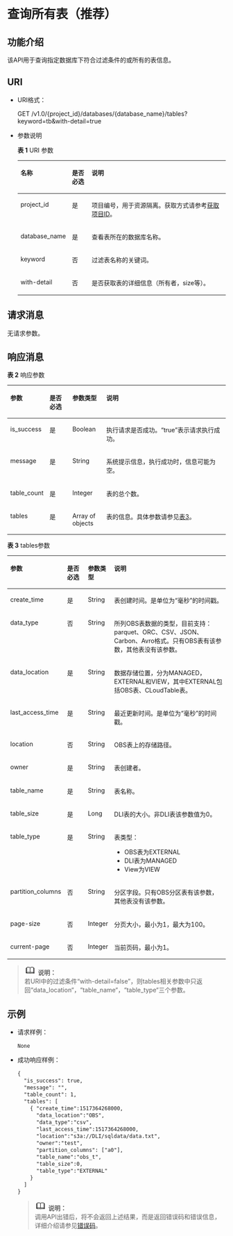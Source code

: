 # 查询所有表（推荐）<a name="dli_02_0105"></a>

## 功能介绍<a name="s7f2609ef76ce4357a84b159e44d00781"></a>

该API用于查询指定数据库下符合过滤条件的或所有的表信息。

## URI<a name="se10f64ce4de2477d9996287115b600b1"></a>

-   URI格式：

    GET /v1.0/\{project\_id\}/databases/\{database\_name\}/tables?keyword=tb&with-detail=true

-   参数说明

    **表 1**  URI 参数

    <a name="zh-cn_topic_0069077902_table9389911"></a>
    <table><thead align="left"><tr id="zh-cn_topic_0069077902_row54504408"><th class="cellrowborder" valign="top" width="16%" id="mcps1.2.4.1.1"><p id="a8458749b29894d3fb004a6140c9eed06"><a name="a8458749b29894d3fb004a6140c9eed06"></a><a name="a8458749b29894d3fb004a6140c9eed06"></a>名称</p>
    </th>
    <th class="cellrowborder" valign="top" width="10%" id="mcps1.2.4.1.2"><p id="ab6639d8fdb38425c8734ebe8fd002745"><a name="ab6639d8fdb38425c8734ebe8fd002745"></a><a name="ab6639d8fdb38425c8734ebe8fd002745"></a>是否必选</p>
    </th>
    <th class="cellrowborder" valign="top" width="74%" id="mcps1.2.4.1.3"><p id="zh-cn_topic_0069077902_p172651633147"><a name="zh-cn_topic_0069077902_p172651633147"></a><a name="zh-cn_topic_0069077902_p172651633147"></a>说明</p>
    </th>
    </tr>
    </thead>
    <tbody><tr id="row137651841194120"><td class="cellrowborder" valign="top" width="16%" headers="mcps1.2.4.1.1 "><p id="zh-cn_topic_0069077803_p43412436"><a name="zh-cn_topic_0069077803_p43412436"></a><a name="zh-cn_topic_0069077803_p43412436"></a>project_id</p>
    </td>
    <td class="cellrowborder" valign="top" width="10%" headers="mcps1.2.4.1.2 "><p id="zh-cn_topic_0069077803_p26746391"><a name="zh-cn_topic_0069077803_p26746391"></a><a name="zh-cn_topic_0069077803_p26746391"></a>是</p>
    </td>
    <td class="cellrowborder" valign="top" width="74%" headers="mcps1.2.4.1.3 "><p id="p1310472724012"><a name="p1310472724012"></a><a name="p1310472724012"></a>项目编号，用于资源隔离。获取方式请参考<a href="获取项目ID.md">获取项目ID</a>。</p>
    </td>
    </tr>
    <tr id="zh-cn_topic_0069077902_row48387156"><td class="cellrowborder" valign="top" width="16%" headers="mcps1.2.4.1.1 "><p id="zh-cn_topic_0069077902_p27045553"><a name="zh-cn_topic_0069077902_p27045553"></a><a name="zh-cn_topic_0069077902_p27045553"></a>database_name</p>
    </td>
    <td class="cellrowborder" valign="top" width="10%" headers="mcps1.2.4.1.2 "><p id="zh-cn_topic_0069077902_p43206166"><a name="zh-cn_topic_0069077902_p43206166"></a><a name="zh-cn_topic_0069077902_p43206166"></a>是</p>
    </td>
    <td class="cellrowborder" valign="top" width="74%" headers="mcps1.2.4.1.3 "><p id="p3742145010314"><a name="p3742145010314"></a><a name="p3742145010314"></a>查看表所在的数据库名称。</p>
    </td>
    </tr>
    <tr id="zh-cn_topic_0069077902_row23238289"><td class="cellrowborder" valign="top" width="16%" headers="mcps1.2.4.1.1 "><p id="zh-cn_topic_0069077902_p3253234"><a name="zh-cn_topic_0069077902_p3253234"></a><a name="zh-cn_topic_0069077902_p3253234"></a>keyword</p>
    </td>
    <td class="cellrowborder" valign="top" width="10%" headers="mcps1.2.4.1.2 "><p id="zh-cn_topic_0069077902_p62185433"><a name="zh-cn_topic_0069077902_p62185433"></a><a name="zh-cn_topic_0069077902_p62185433"></a>否</p>
    </td>
    <td class="cellrowborder" valign="top" width="74%" headers="mcps1.2.4.1.3 "><p id="zh-cn_topic_0069077902_p3855275"><a name="zh-cn_topic_0069077902_p3855275"></a><a name="zh-cn_topic_0069077902_p3855275"></a>过滤表名称的关键词。</p>
    </td>
    </tr>
    <tr id="row01813192811"><td class="cellrowborder" valign="top" width="16%" headers="mcps1.2.4.1.1 "><p id="p10192031182812"><a name="p10192031182812"></a><a name="p10192031182812"></a>with-detail</p>
    </td>
    <td class="cellrowborder" valign="top" width="10%" headers="mcps1.2.4.1.2 "><p id="p131993119287"><a name="p131993119287"></a><a name="p131993119287"></a>否</p>
    </td>
    <td class="cellrowborder" valign="top" width="74%" headers="mcps1.2.4.1.3 "><p id="p11207314286"><a name="p11207314286"></a><a name="p11207314286"></a>是否获取表的详细信息（所有者，size等）。</p>
    </td>
    </tr>
    </tbody>
    </table>


## 请求消息<a name="s8cae0d99468d48bf87e3d8d1c203d620"></a>

无请求参数。

## 响应消息<a name="s7cabf81dadd44774acfb66ac5fa1380b"></a>

**表 2**  响应参数

<a name="zh-cn_topic_0069077902_table35569146"></a>
<table><thead align="left"><tr id="zh-cn_topic_0069077902_row23983098"><th class="cellrowborder" valign="top" width="17.633663366336634%" id="mcps1.2.5.1.1"><p id="a0184bd526dfb42038b3db4f12de3d6d8"><a name="a0184bd526dfb42038b3db4f12de3d6d8"></a><a name="a0184bd526dfb42038b3db4f12de3d6d8"></a>参数</p>
</th>
<th class="cellrowborder" valign="top" width="10.485148514851485%" id="mcps1.2.5.1.2"><p id="a27a9819d4d8141ad98b8893312a3b03f"><a name="a27a9819d4d8141ad98b8893312a3b03f"></a><a name="a27a9819d4d8141ad98b8893312a3b03f"></a>是否必选</p>
</th>
<th class="cellrowborder" valign="top" width="15.564356435643564%" id="mcps1.2.5.1.3"><p id="a77f706449efc4f24b778ed2b7b860c69"><a name="a77f706449efc4f24b778ed2b7b860c69"></a><a name="a77f706449efc4f24b778ed2b7b860c69"></a>参数类型</p>
</th>
<th class="cellrowborder" valign="top" width="56.31683168316831%" id="mcps1.2.5.1.4"><p id="a4f8cac6b5814498ab46cae6c1db07e8d"><a name="a4f8cac6b5814498ab46cae6c1db07e8d"></a><a name="a4f8cac6b5814498ab46cae6c1db07e8d"></a>说明</p>
</th>
</tr>
</thead>
<tbody><tr id="zh-cn_topic_0069077902_row6962642"><td class="cellrowborder" valign="top" width="17.633663366336634%" headers="mcps1.2.5.1.1 "><p id="zh-cn_topic_0069077902_p27103168"><a name="zh-cn_topic_0069077902_p27103168"></a><a name="zh-cn_topic_0069077902_p27103168"></a>is_success</p>
</td>
<td class="cellrowborder" valign="top" width="10.485148514851485%" headers="mcps1.2.5.1.2 "><p id="zh-cn_topic_0069077902_p47873010"><a name="zh-cn_topic_0069077902_p47873010"></a><a name="zh-cn_topic_0069077902_p47873010"></a>是</p>
</td>
<td class="cellrowborder" valign="top" width="15.564356435643564%" headers="mcps1.2.5.1.3 "><p id="zh-cn_topic_0069077902_p52508625"><a name="zh-cn_topic_0069077902_p52508625"></a><a name="zh-cn_topic_0069077902_p52508625"></a>Boolean</p>
</td>
<td class="cellrowborder" valign="top" width="56.31683168316831%" headers="mcps1.2.5.1.4 "><p id="p3346192311417"><a name="p3346192311417"></a><a name="p3346192311417"></a>执行请求是否成功。<span class="parmvalue" id="parmvalue150180616947"><a name="parmvalue150180616947"></a><a name="parmvalue150180616947"></a>“true”</span>表示请求执行成功。</p>
</td>
</tr>
<tr id="zh-cn_topic_0069077902_row26735465"><td class="cellrowborder" valign="top" width="17.633663366336634%" headers="mcps1.2.5.1.1 "><p id="zh-cn_topic_0069077902_p18089046"><a name="zh-cn_topic_0069077902_p18089046"></a><a name="zh-cn_topic_0069077902_p18089046"></a>message</p>
</td>
<td class="cellrowborder" valign="top" width="10.485148514851485%" headers="mcps1.2.5.1.2 "><p id="zh-cn_topic_0069077902_p55926603"><a name="zh-cn_topic_0069077902_p55926603"></a><a name="zh-cn_topic_0069077902_p55926603"></a>是</p>
</td>
<td class="cellrowborder" valign="top" width="15.564356435643564%" headers="mcps1.2.5.1.3 "><p id="zh-cn_topic_0069077902_p33761009"><a name="zh-cn_topic_0069077902_p33761009"></a><a name="zh-cn_topic_0069077902_p33761009"></a>String</p>
</td>
<td class="cellrowborder" valign="top" width="56.31683168316831%" headers="mcps1.2.5.1.4 "><p id="p4346723111420"><a name="p4346723111420"></a><a name="p4346723111420"></a>系统提示信息，执行成功时，信息可能为空。</p>
</td>
</tr>
<tr id="zh-cn_topic_0069077902_row49931759"><td class="cellrowborder" valign="top" width="17.633663366336634%" headers="mcps1.2.5.1.1 "><p id="zh-cn_topic_0069077902_p17940710"><a name="zh-cn_topic_0069077902_p17940710"></a><a name="zh-cn_topic_0069077902_p17940710"></a>table_count</p>
</td>
<td class="cellrowborder" valign="top" width="10.485148514851485%" headers="mcps1.2.5.1.2 "><p id="zh-cn_topic_0069077902_p43911368"><a name="zh-cn_topic_0069077902_p43911368"></a><a name="zh-cn_topic_0069077902_p43911368"></a>是</p>
</td>
<td class="cellrowborder" valign="top" width="15.564356435643564%" headers="mcps1.2.5.1.3 "><p id="zh-cn_topic_0069077902_p51071"><a name="zh-cn_topic_0069077902_p51071"></a><a name="zh-cn_topic_0069077902_p51071"></a>Integer</p>
</td>
<td class="cellrowborder" valign="top" width="56.31683168316831%" headers="mcps1.2.5.1.4 "><p id="zh-cn_topic_0069077902_p4136819"><a name="zh-cn_topic_0069077902_p4136819"></a><a name="zh-cn_topic_0069077902_p4136819"></a>表的总个数。</p>
</td>
</tr>
<tr id="row6296920173020"><td class="cellrowborder" valign="top" width="17.633663366336634%" headers="mcps1.2.5.1.1 "><p id="p829618203306"><a name="p829618203306"></a><a name="p829618203306"></a>tables</p>
</td>
<td class="cellrowborder" valign="top" width="10.485148514851485%" headers="mcps1.2.5.1.2 "><p id="p9296320193015"><a name="p9296320193015"></a><a name="p9296320193015"></a>是</p>
</td>
<td class="cellrowborder" valign="top" width="15.564356435643564%" headers="mcps1.2.5.1.3 "><p id="p14296122019308"><a name="p14296122019308"></a><a name="p14296122019308"></a>Array of objects</p>
</td>
<td class="cellrowborder" valign="top" width="56.31683168316831%" headers="mcps1.2.5.1.4 "><p id="p42966203309"><a name="p42966203309"></a><a name="p42966203309"></a>表的信息。具体参数请参见<a href="#table6846515164814">表3</a>。</p>
</td>
</tr>
</tbody>
</table>

**表 3**  tables参数

<a name="table6846515164814"></a>
<table><thead align="left"><tr id="row4847515144816"><th class="cellrowborder" valign="top" width="17.633663366336634%" id="mcps1.2.5.1.1"><p id="p88475154489"><a name="p88475154489"></a><a name="p88475154489"></a>参数</p>
</th>
<th class="cellrowborder" valign="top" width="10.485148514851485%" id="mcps1.2.5.1.2"><p id="p18847161519482"><a name="p18847161519482"></a><a name="p18847161519482"></a>是否必选</p>
</th>
<th class="cellrowborder" valign="top" width="11.643564356435643%" id="mcps1.2.5.1.3"><p id="p1384721513484"><a name="p1384721513484"></a><a name="p1384721513484"></a>参数类型</p>
</th>
<th class="cellrowborder" valign="top" width="60.237623762376245%" id="mcps1.2.5.1.4"><p id="p11847121554818"><a name="p11847121554818"></a><a name="p11847121554818"></a>说明</p>
</th>
</tr>
</thead>
<tbody><tr id="row9851191520480"><td class="cellrowborder" valign="top" width="17.633663366336634%" headers="mcps1.2.5.1.1 "><p id="p68516156486"><a name="p68516156486"></a><a name="p68516156486"></a>create_time</p>
</td>
<td class="cellrowborder" valign="top" width="10.485148514851485%" headers="mcps1.2.5.1.2 "><p id="p1585210155484"><a name="p1585210155484"></a><a name="p1585210155484"></a>是</p>
</td>
<td class="cellrowborder" valign="top" width="11.643564356435643%" headers="mcps1.2.5.1.3 "><p id="p10852181517488"><a name="p10852181517488"></a><a name="p10852181517488"></a>String</p>
</td>
<td class="cellrowborder" valign="top" width="60.237623762376245%" headers="mcps1.2.5.1.4 "><p id="p68523158486"><a name="p68523158486"></a><a name="p68523158486"></a>表创建时间。是单位为“毫秒”的时间戳。</p>
</td>
</tr>
<tr id="row1485213150487"><td class="cellrowborder" valign="top" width="17.633663366336634%" headers="mcps1.2.5.1.1 "><p id="p17852715134820"><a name="p17852715134820"></a><a name="p17852715134820"></a>data_type</p>
</td>
<td class="cellrowborder" valign="top" width="10.485148514851485%" headers="mcps1.2.5.1.2 "><p id="p58521315124818"><a name="p58521315124818"></a><a name="p58521315124818"></a>否</p>
</td>
<td class="cellrowborder" valign="top" width="11.643564356435643%" headers="mcps1.2.5.1.3 "><p id="p1885212158488"><a name="p1885212158488"></a><a name="p1885212158488"></a>String</p>
</td>
<td class="cellrowborder" valign="top" width="60.237623762376245%" headers="mcps1.2.5.1.4 "><p id="p1185231513482"><a name="p1185231513482"></a><a name="p1185231513482"></a>所列OBS表数据的类型，目前支持：parquet、ORC、CSV、JSON、Carbon、Avro格式。只有OBS表有该参数，其他表没有该参数。</p>
</td>
</tr>
<tr id="row485281544818"><td class="cellrowborder" valign="top" width="17.633663366336634%" headers="mcps1.2.5.1.1 "><p id="p17852191515482"><a name="p17852191515482"></a><a name="p17852191515482"></a>data_location</p>
</td>
<td class="cellrowborder" valign="top" width="10.485148514851485%" headers="mcps1.2.5.1.2 "><p id="p98530152482"><a name="p98530152482"></a><a name="p98530152482"></a>是</p>
</td>
<td class="cellrowborder" valign="top" width="11.643564356435643%" headers="mcps1.2.5.1.3 "><p id="p15853101534811"><a name="p15853101534811"></a><a name="p15853101534811"></a>String</p>
</td>
<td class="cellrowborder" valign="top" width="60.237623762376245%" headers="mcps1.2.5.1.4 "><p id="p78530153486"><a name="p78530153486"></a><a name="p78530153486"></a>数据存储位置，分为MANAGED，EXTERNAL和VIEW，其中EXTERNAL包括OBS表、CLoudTable表。</p>
</td>
</tr>
<tr id="row2853121554819"><td class="cellrowborder" valign="top" width="17.633663366336634%" headers="mcps1.2.5.1.1 "><p id="p12853181584814"><a name="p12853181584814"></a><a name="p12853181584814"></a>last_access_time</p>
</td>
<td class="cellrowborder" valign="top" width="10.485148514851485%" headers="mcps1.2.5.1.2 "><p id="p168538154484"><a name="p168538154484"></a><a name="p168538154484"></a>是</p>
</td>
<td class="cellrowborder" valign="top" width="11.643564356435643%" headers="mcps1.2.5.1.3 "><p id="p1985317159484"><a name="p1985317159484"></a><a name="p1985317159484"></a>String</p>
</td>
<td class="cellrowborder" valign="top" width="60.237623762376245%" headers="mcps1.2.5.1.4 "><p id="p10853101519481"><a name="p10853101519481"></a><a name="p10853101519481"></a>最近更新时间。是单位为“毫秒”的时间戳。</p>
</td>
</tr>
<tr id="row585481564814"><td class="cellrowborder" valign="top" width="17.633663366336634%" headers="mcps1.2.5.1.1 "><p id="p58541615144814"><a name="p58541615144814"></a><a name="p58541615144814"></a>location</p>
</td>
<td class="cellrowborder" valign="top" width="10.485148514851485%" headers="mcps1.2.5.1.2 "><p id="p19854151516483"><a name="p19854151516483"></a><a name="p19854151516483"></a>否</p>
</td>
<td class="cellrowborder" valign="top" width="11.643564356435643%" headers="mcps1.2.5.1.3 "><p id="p12854101516483"><a name="p12854101516483"></a><a name="p12854101516483"></a>String</p>
</td>
<td class="cellrowborder" valign="top" width="60.237623762376245%" headers="mcps1.2.5.1.4 "><p id="p2085421512488"><a name="p2085421512488"></a><a name="p2085421512488"></a>OBS表上的存储路径。</p>
</td>
</tr>
<tr id="row38541915114814"><td class="cellrowborder" valign="top" width="17.633663366336634%" headers="mcps1.2.5.1.1 "><p id="p20854131513489"><a name="p20854131513489"></a><a name="p20854131513489"></a>owner</p>
</td>
<td class="cellrowborder" valign="top" width="10.485148514851485%" headers="mcps1.2.5.1.2 "><p id="p485417150489"><a name="p485417150489"></a><a name="p485417150489"></a>是</p>
</td>
<td class="cellrowborder" valign="top" width="11.643564356435643%" headers="mcps1.2.5.1.3 "><p id="p685481564813"><a name="p685481564813"></a><a name="p685481564813"></a>String</p>
</td>
<td class="cellrowborder" valign="top" width="60.237623762376245%" headers="mcps1.2.5.1.4 "><p id="p5855121554819"><a name="p5855121554819"></a><a name="p5855121554819"></a>表创建者。</p>
</td>
</tr>
<tr id="row885551584812"><td class="cellrowborder" valign="top" width="17.633663366336634%" headers="mcps1.2.5.1.1 "><p id="p08553152482"><a name="p08553152482"></a><a name="p08553152482"></a>table_name</p>
</td>
<td class="cellrowborder" valign="top" width="10.485148514851485%" headers="mcps1.2.5.1.2 "><p id="p128551015184811"><a name="p128551015184811"></a><a name="p128551015184811"></a>是</p>
</td>
<td class="cellrowborder" valign="top" width="11.643564356435643%" headers="mcps1.2.5.1.3 "><p id="p1885514158484"><a name="p1885514158484"></a><a name="p1885514158484"></a>String</p>
</td>
<td class="cellrowborder" valign="top" width="60.237623762376245%" headers="mcps1.2.5.1.4 "><p id="p485531516485"><a name="p485531516485"></a><a name="p485531516485"></a>表名称。</p>
</td>
</tr>
<tr id="row585571584819"><td class="cellrowborder" valign="top" width="17.633663366336634%" headers="mcps1.2.5.1.1 "><p id="p58551915174817"><a name="p58551915174817"></a><a name="p58551915174817"></a>table_size</p>
</td>
<td class="cellrowborder" valign="top" width="10.485148514851485%" headers="mcps1.2.5.1.2 "><p id="p14855171520485"><a name="p14855171520485"></a><a name="p14855171520485"></a>是</p>
</td>
<td class="cellrowborder" valign="top" width="11.643564356435643%" headers="mcps1.2.5.1.3 "><p id="p13855815104815"><a name="p13855815104815"></a><a name="p13855815104815"></a>Long</p>
</td>
<td class="cellrowborder" valign="top" width="60.237623762376245%" headers="mcps1.2.5.1.4 "><p id="p10856101554812"><a name="p10856101554812"></a><a name="p10856101554812"></a>DLI表的大小。非DLI表该参数值为0。</p>
</td>
</tr>
<tr id="row98561315124815"><td class="cellrowborder" valign="top" width="17.633663366336634%" headers="mcps1.2.5.1.1 "><p id="p1685661517486"><a name="p1685661517486"></a><a name="p1685661517486"></a>table_type</p>
</td>
<td class="cellrowborder" valign="top" width="10.485148514851485%" headers="mcps1.2.5.1.2 "><p id="p7856141524810"><a name="p7856141524810"></a><a name="p7856141524810"></a>是</p>
</td>
<td class="cellrowborder" valign="top" width="11.643564356435643%" headers="mcps1.2.5.1.3 "><p id="p1285617156482"><a name="p1285617156482"></a><a name="p1285617156482"></a>String</p>
</td>
<td class="cellrowborder" valign="top" width="60.237623762376245%" headers="mcps1.2.5.1.4 "><p id="p5856171514811"><a name="p5856171514811"></a><a name="p5856171514811"></a>表类型：</p>
<a name="ul2856515104816"></a><a name="ul2856515104816"></a><ul id="ul2856515104816"><li>OBS表为EXTERNAL</li><li>DLI表为MANAGED</li><li>View为VIEW</li></ul>
</td>
</tr>
<tr id="row4856201504810"><td class="cellrowborder" valign="top" width="17.633663366336634%" headers="mcps1.2.5.1.1 "><p id="p10857201554814"><a name="p10857201554814"></a><a name="p10857201554814"></a>partition_columns</p>
</td>
<td class="cellrowborder" valign="top" width="10.485148514851485%" headers="mcps1.2.5.1.2 "><p id="p14857715114810"><a name="p14857715114810"></a><a name="p14857715114810"></a>否</p>
</td>
<td class="cellrowborder" valign="top" width="11.643564356435643%" headers="mcps1.2.5.1.3 "><p id="p10857191520487"><a name="p10857191520487"></a><a name="p10857191520487"></a>String</p>
</td>
<td class="cellrowborder" valign="top" width="60.237623762376245%" headers="mcps1.2.5.1.4 "><p id="p8857315124815"><a name="p8857315124815"></a><a name="p8857315124815"></a>分区字段。只有OBS分区表有该参数，其他表没有该参数。</p>
</td>
</tr>
<tr id="row20857115204820"><td class="cellrowborder" valign="top" width="17.633663366336634%" headers="mcps1.2.5.1.1 "><p id="p1985741554811"><a name="p1985741554811"></a><a name="p1985741554811"></a>page-size</p>
</td>
<td class="cellrowborder" valign="top" width="10.485148514851485%" headers="mcps1.2.5.1.2 "><p id="p485713156489"><a name="p485713156489"></a><a name="p485713156489"></a>否</p>
</td>
<td class="cellrowborder" valign="top" width="11.643564356435643%" headers="mcps1.2.5.1.3 "><p id="p10857715194810"><a name="p10857715194810"></a><a name="p10857715194810"></a>Integer</p>
</td>
<td class="cellrowborder" valign="top" width="60.237623762376245%" headers="mcps1.2.5.1.4 "><p id="p7857015104810"><a name="p7857015104810"></a><a name="p7857015104810"></a>分页大小，最小为1，最大为100。</p>
</td>
</tr>
<tr id="row1857151511484"><td class="cellrowborder" valign="top" width="17.633663366336634%" headers="mcps1.2.5.1.1 "><p id="p178571157486"><a name="p178571157486"></a><a name="p178571157486"></a>current-page</p>
</td>
<td class="cellrowborder" valign="top" width="10.485148514851485%" headers="mcps1.2.5.1.2 "><p id="p3857715184816"><a name="p3857715184816"></a><a name="p3857715184816"></a>否</p>
</td>
<td class="cellrowborder" valign="top" width="11.643564356435643%" headers="mcps1.2.5.1.3 "><p id="p118571315174819"><a name="p118571315174819"></a><a name="p118571315174819"></a>Integer</p>
</td>
<td class="cellrowborder" valign="top" width="60.237623762376245%" headers="mcps1.2.5.1.4 "><p id="p28581915194814"><a name="p28581915194814"></a><a name="p28581915194814"></a>当前页码，最小为1。</p>
</td>
</tr>
</tbody>
</table>

>![](public_sys-resources/icon-note.gif) **说明：**   
>若URI中的过滤条件“with-detail=false”，则tables相关参数中只返回“data\_location“，“table\_name“，“table\_type“三个参数。  

## 示例<a name="section6600445715217"></a>

-   请求样例：

    ```
    None
    ```

-   成功响应样例：

    ```
    {
      "is_success": true,
      "message": "",
      "table_count": 1,
      "tables": [
        { "create_time":1517364268000,
          "data_location":"OBS",
          "data_type":"csv",
          "last_access_time":1517364268000,
          "location":"s3a://DLI/sqldata/data.txt",
          "owner":"test",     
          "partition_columns": ["a0"],
          "table_name":"obs_t",
          "table_size":0,
          "table_type":"EXTERNAL"
        }
      ]
    }
    ```

    >![](public_sys-resources/icon-note.gif) **说明：**   
    >调用API出错后，将不会返回上述结果，而是返回错误码和错误信息，详细介绍请参见[错误码](错误码.md)。  


